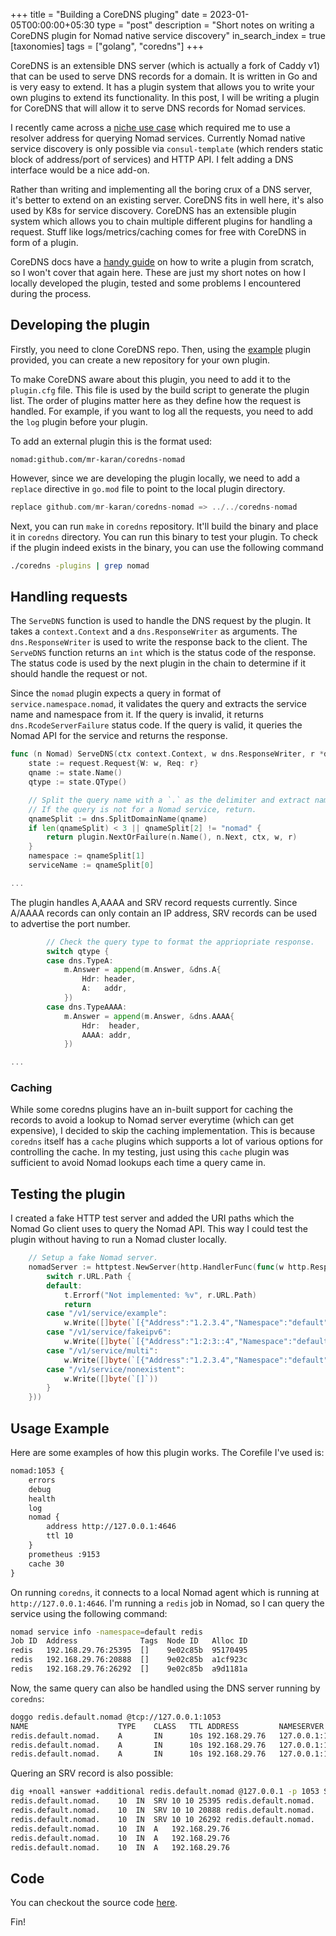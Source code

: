 +++
title = "Building a CoreDNS pluging"
date = 2023-01-05T00:00:00+05:30
type = "post"
description = "Short notes on writing a CoreDNS plugin for Nomad native service discovery"
in_search_index = true
[taxonomies]
tags = ["golang", "coredns"]
+++

CoreDNS is an extensible DNS server (which is actually a fork of Caddy v1) that can be used to serve DNS records for a domain. It is written in Go and is very easy to extend. It has a plugin system that allows you to write your own plugins to extend its functionality. In this post, I will be writing a plugin for CoreDNS that will allow it to serve DNS records for Nomad services.

I recently came across a [niche use case](https://github.com/hashicorp/nomad/issues/12588#issuecomment-1368679059) which required me to use a resolver address for querying Nomad services. Currently Nomad native service discovery is only possible via `consul-template` (which renders static block of address/port of services) and HTTP API. I felt adding a DNS interface would be a nice add-on.

Rather than writing and implementing all the boring crux of a DNS server, it's better to extend on an existing server. CoreDNS fits in well here, it's also used by K8s for service discovery. CoreDNS has an extensible plugin system which allows you to chain multiple different plugins for handling a request. Stuff like logs/metrics/caching comes for free with CoreDNS in form of a plugin.

CoreDNS docs have a [handy guide](https://github.com/coredns/coredns/blob/master/plugin.md#writing-plugins) on how to write a plugin from scratch, so I won't cover that again here. These are just my short notes on how I locally developed the plugin, tested and some problems I encountered during the process.

## Developing the plugin

Firstly, you need to clone CoreDNS repo. Then, using the [example](https://github.com/coredns/example) plugin provided, you can create a new repository for your own plugin.

To make CoreDNS aware about this plugin, you need to add it to the `plugin.cfg` file. This file is used by the build script to generate the plugin list. The order of plugins matter here as they define how the request is handled. For example, if you want to log all the requests, you need to add the `log` plugin before your plugin.

To add an external plugin this is the format used:

```
nomad:github.com/mr-karan/coredns-nomad
```

However, since we are developing the plugin locally, we need to add a `replace` directive in `go.mod` file to point to the local plugin directory.

```go
replace github.com/mr-karan/coredns-nomad => ../../coredns-nomad
```

Next, you can run `make` in `coredns` repository. It'll build the binary and place it in `coredns` directory. You can run this binary to test your plugin. To check if the plugin indeed exists in the binary, you can use the following command

```sh
./coredns -plugins | grep nomad
```

## Handling requests

The `ServeDNS` function is used to handle the DNS request by the plugin. It takes a `context.Context` and a `dns.ResponseWriter` as arguments. The `dns.ResponseWriter` is used to write the response back to the client. The `ServeDNS` function returns an `int` which is the status code of the response. The status code is used by the next plugin in the chain to determine if it should handle the request or not.

Since the `nomad` plugin expects a query in format of `service.namespace.nomad`, it validates the query and extracts the service name and namespace from it. If the query is invalid, it returns `dns.RcodeServerFailure` status code. If the query is valid, it queries the Nomad API for the service and returns the response.

```go
func (n Nomad) ServeDNS(ctx context.Context, w dns.ResponseWriter, r *dns.Msg) (int, error) {
	state := request.Request{W: w, Req: r}
	qname := state.Name()
	qtype := state.QType()

	// Split the query name with a `.` as the delimiter and extract namespace and service name.
	// If the query is not for a Nomad service, return.
	qnameSplit := dns.SplitDomainName(qname)
	if len(qnameSplit) < 3 || qnameSplit[2] != "nomad" {
		return plugin.NextOrFailure(n.Name(), n.Next, ctx, w, r)
	}
	namespace := qnameSplit[1]
	serviceName := qnameSplit[0]

...

```
The plugin handles A,AAAA and SRV record requests currently. Since A/AAAA records can only contain an IP address, SRV records can be used to advertise the port number.

```go
		// Check the query type to format the appriopriate response.
		switch qtype {
		case dns.TypeA:
			m.Answer = append(m.Answer, &dns.A{
				Hdr: header,
				A:   addr,
			})
		case dns.TypeAAAA:
			m.Answer = append(m.Answer, &dns.AAAA{
				Hdr:  header,
				AAAA: addr,
			})

...

```

### Caching

While some coredns plugins have an in-built support for caching the records to avoid a lookup to Nomad server everytime (which can get expensive), I decided to skip the caching implementation. This is because `coredns` itself has a `cache` plugins which supports a lot of various options for controlling the cache. In my testing, just using this `cache` plugin was sufficient to avoid Nomad lookups each time a query came in. 


## Testing the plugin

I created a fake HTTP test server and added the URI paths which the Nomad Go client uses to query the Nomad API. This way I could test the plugin without having to run a Nomad cluster locally.

```go
	// Setup a fake Nomad server.
	nomadServer := httptest.NewServer(http.HandlerFunc(func(w http.ResponseWriter, r *http.Request) {
		switch r.URL.Path {
		default:
			t.Errorf("Not implemented: %v", r.URL.Path)
			return
		case "/v1/service/example":
			w.Write([]byte(`[{"Address":"1.2.3.4","Namespace":"default","Port":23202,"ServiceName":"example"}]`))
		case "/v1/service/fakeipv6":
			w.Write([]byte(`[{"Address":"1:2:3::4","Namespace":"default","Port":8000,"ServiceName":"fakeipv6"}]`))
		case "/v1/service/multi":
			w.Write([]byte(`[{"Address":"1.2.3.4","Namespace":"default","Port":25395,"ServiceName":"multi"},{"Address":"1.2.3.5","Namespace":"default","Port":20888,"ServiceName":"multi"},{"Address":"1.2.3.6","Namespace":"default","Port":26292,"ServiceName":"multi"}]`))
		case "/v1/service/nonexistent":
			w.Write([]byte(`[]`))
		}
	}))
```

## Usage Example

Here are some examples of how this plugin works. The Corefile I've used is:

```txt
nomad:1053 {
    errors
    debug
    health
    log
    nomad {
	  	address http://127.0.0.1:4646
        ttl 10
    }
    prometheus :9153
    cache 30
}
```

On running `coredns`, it connects to a local Nomad agent which is running at `http://127.0.0.1:4646`. I'm running a `redis` job in Nomad, so I can query the service using the following command:

```sh
nomad service info -namespace=default redis                 
Job ID  Address              Tags  Node ID   Alloc ID
redis   192.168.29.76:25395  []    9e02c85b  95170495
redis   192.168.29.76:20888  []    9e02c85b  a1cf923c
redis   192.168.29.76:26292  []    9e02c85b  a9d1181a
```

Now, the same query can also be handled using the DNS server running by `coredns`:

```bash
doggo redis.default.nomad @tcp://127.0.0.1:1053
NAME                	TYPE	CLASS	TTL	ADDRESS      	NAMESERVER     
redis.default.nomad.	A   	IN   	10s	192.168.29.76	127.0.0.1:1053	
redis.default.nomad.	A   	IN   	10s	192.168.29.76	127.0.0.1:1053	
redis.default.nomad.	A   	IN   	10s	192.168.29.76	127.0.0.1:1053
```

Quering an SRV record is also possible:

```bash
dig +noall +answer +additional redis.default.nomad @127.0.0.1 -p 1053 SRV
redis.default.nomad.	10	IN	SRV	10 10 25395 redis.default.nomad.
redis.default.nomad.	10	IN	SRV	10 10 20888 redis.default.nomad.
redis.default.nomad.	10	IN	SRV	10 10 26292 redis.default.nomad.
redis.default.nomad.	10	IN	A	192.168.29.76
redis.default.nomad.	10	IN	A	192.168.29.76
redis.default.nomad.	10	IN	A	192.168.29.76
```

## Code

You can checkout the source code [here](https://github.com/mr-karan/coredns-nomad/).

Fin!
